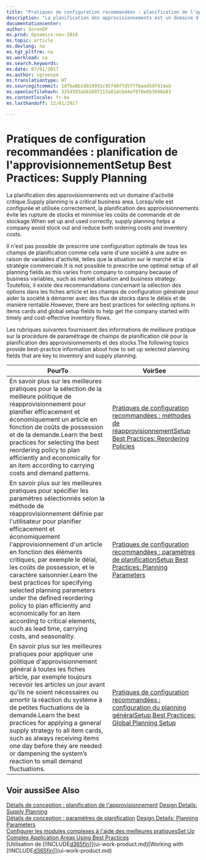 ```yaml
---
title: "Pratiques de configuration recommandées : planification de l'approvisionnement"
description: "La planification des approvisionnements est un domaine d'activité critique. Lorsqu'elle est configurée et utilisée correctement, la planification des approvisionnements évite les rupture de stocks et minimise les coûts de commande et de stockage."
documentationcenter: 
author: SorenGP
ms.prod: dynamics-nav-2018
ms.topic: article
ms.devlang: na
ms.tgt_pltfrm: na
ms.workload: na
ms.search.keywords: 
ms.date: 07/01/2017
ms.author: sgroespe
ms.translationtype: HT
ms.sourcegitcommit: 1dfba8b14019991c95f40ffd5f7fbaed5df414eb
ms.openlocfilehash: 335d393ab82697213a81dcbd4ef070e6b3698a83
ms.contentlocale: fr-be
ms.lasthandoff: 12/01/2017

---
```

# <a name="setup-best-practices-supply-planning"></a><span data-ttu-id="5bf40-104">Pratiques de configuration recommandées : planification de l'approvisionnement</span><span class="sxs-lookup"><span data-stu-id="5bf40-104">Setup Best Practices: Supply Planning</span></span>
<span data-ttu-id="5bf40-105">La planification des approvisionnements est un domaine d'activité critique.</span><span class="sxs-lookup"><span data-stu-id="5bf40-105">Supply planning is a critical business area.</span></span> <span data-ttu-id="5bf40-106">Lorsqu'elle est configurée et utilisée correctement, la planification des approvisionnements évite les rupture de stocks et minimise les coûts de commande et de stockage.</span><span class="sxs-lookup"><span data-stu-id="5bf40-106">When set up and used correctly, supply planning helps a company avoid stock out and reduce both ordering costs and inventory costs.</span></span>  

 <span data-ttu-id="5bf40-107">Il n'est pas possible de prescrire une configuration optimale de tous les champs de planification comme cela varie d'une société à une autre en raison de variables d'activité, telles que la situation sur le marché et la stratégie commerciale.</span><span class="sxs-lookup"><span data-stu-id="5bf40-107">It is not possible to prescribe one optimal setup of all planning fields as this varies from company to company because of business variables, such as market situation and business strategy.</span></span> <span data-ttu-id="5bf40-108">Toutefois, il existe des recommandations concernant la sélection des options dans les fiches article et les champs de configuration générale pour aider la société à démarrer avec des flux de stocks dans le délais et de manière rentable.</span><span class="sxs-lookup"><span data-stu-id="5bf40-108">However, there are best practices for selecting options in items cards and global setup fields to help get the company started with timely and cost-effective inventory flows.</span></span>  

 <span data-ttu-id="5bf40-109">Les rubriques suivantes fournissent des informations de meilleure pratique sur la procédure de paramétrage de champs de planification clé pour la planification des approvisionnements et des stocks.</span><span class="sxs-lookup"><span data-stu-id="5bf40-109">The following topics provide best-practice information about how to set up selected planning fields that are key to inventory and supply planning.</span></span>  

|<span data-ttu-id="5bf40-110">**Pour**</span><span class="sxs-lookup"><span data-stu-id="5bf40-110">**To**</span></span>|<span data-ttu-id="5bf40-111">**Voir**</span><span class="sxs-lookup"><span data-stu-id="5bf40-111">**See**</span></span>|  
|------------|-------------|  
|<span data-ttu-id="5bf40-112">En savoir plus sur les meilleures pratiques pour la sélection de la meilleure politique de réapprovisionnement pour planifier efficacement et économiquement un article en fonction de coûts de possession et de la demande.</span><span class="sxs-lookup"><span data-stu-id="5bf40-112">Learn the best practices for selecting the best reordering policy to plan efficiently and economically for an item according to carrying costs and demand patterns.</span></span>|[<span data-ttu-id="5bf40-113">Pratiques de configuration recommandées : méthodes de réapprovisionnement</span><span class="sxs-lookup"><span data-stu-id="5bf40-113">Setup Best Practices: Reordering Policies</span></span>](setup-best-practices-reordering-policies.md)|  
|<span data-ttu-id="5bf40-114">En savoir plus sur les meilleures pratiques pour spécifier les paramètres sélectionnés selon la méthode de réapprovisionnement définie par l'utilisateur pour planifier efficacement et économiquement l'approvisionnement d'un article en fonction des éléments critiques, par exemple le délai, les coûts de possession, et le caractère saisonnier.</span><span class="sxs-lookup"><span data-stu-id="5bf40-114">Learn the best practices for specifying selected planning parameters under the defined reordering policy to plan efficiently and economically for an item according to critical elements, such as lead time, carrying costs, and seasonality.</span></span>|[<span data-ttu-id="5bf40-115">Pratiques de configuration recommandées : paramètres de planification</span><span class="sxs-lookup"><span data-stu-id="5bf40-115">Setup Best Practices: Planning Parameters</span></span>](setup-best-practices-planning-parameters.md)|  
|<span data-ttu-id="5bf40-116">En savoir plus sur les meilleures pratiques pour appliquer une politique d'approvisionnement général à toutes les fiches article, par exemple toujours recevoir les articles un jour avant qu'ils ne soient nécessaires ou amortir la réaction du système à de petites fluctuations de la demande.</span><span class="sxs-lookup"><span data-stu-id="5bf40-116">Learn the best practices for applying a general supply strategy to all item cards, such as always receiving items one day before they are needed or dampening the system’s reaction to small demand fluctuations.</span></span>|[<span data-ttu-id="5bf40-117">Pratiques de configuration recommandées : configuration du planning général</span><span class="sxs-lookup"><span data-stu-id="5bf40-117">Setup Best Practices: Global Planning Setup</span></span>](setup-best-practices-global-planning-setup.md)|  

## <a name="see-also"></a><span data-ttu-id="5bf40-118">Voir aussi</span><span class="sxs-lookup"><span data-stu-id="5bf40-118">See Also</span></span>  
 <span data-ttu-id="5bf40-119">[Détails de conception : planification de l'approvisionnement](design-details-supply-planning.md) </span><span class="sxs-lookup"><span data-stu-id="5bf40-119">[Design Details: Supply Planning](design-details-supply-planning.md) </span></span>  
 <span data-ttu-id="5bf40-120">[Détails de conception : paramètres de planification](design-details-planning-parameters.md) </span><span class="sxs-lookup"><span data-stu-id="5bf40-120">[Design Details: Planning Parameters](design-details-planning-parameters.md) </span></span>  
 [<span data-ttu-id="5bf40-121">Configurer les modules complexes à l'aide des meilleures pratiques</span><span class="sxs-lookup"><span data-stu-id="5bf40-121">Set Up Complex Application Areas Using Best Practices</span></span>](set-up-complex-application-areas-using-best-practices.md)  
 <span data-ttu-id="5bf40-122">[Utilisation de [!INCLUDE[d365fin](includes/d365fin_md.md)]](ui-work-product.md)</span><span class="sxs-lookup"><span data-stu-id="5bf40-122">[Working with [!INCLUDE[d365fin](includes/d365fin_md.md)]](ui-work-product.md)</span></span>

